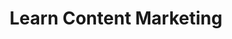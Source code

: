 ---
layout: topic
topic-name: content-marketing
title: "Learn Content Marketing"
main-color: "#8681EC"
icon-image: "/assets/images/imgs/illustration__topic--content-marketing.png"
intro: "Donec nec justo eget felis facilisis fermentum. Aliquam porttitor mauris sit amet orci. Aenean dignissim pellentesque felis."
---